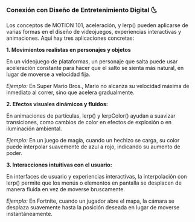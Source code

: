 ### Conexión con Diseño de Entretenimiento Digital 🌜

Los conceptos de MOTION 101, aceleración, y lerp() pueden aplicarse de varias formas en el diseño de videojuegos, experiencias interactivas y animaciones. Aquí hay tres aplicaciones concretas:

**1. Movimientos realistas en personajes y objetos**

En un videojuego de plataformas, un personaje que salta puede usar aceleración constante para hacer que el salto se sienta más natural, en lugar de moverse a velocidad fija.

*Ejemplo:* En Super Mario Bros., Mario no alcanza su velocidad máxima de inmediato al correr, sino que acelera gradualmente.

**2. Efectos visuales dinámicos y fluidos:**

En animaciones de partículas, lerp() y lerpColor() ayudan a suavizar transiciones, como cambios de color en efectos de explosión o en iluminación ambiental.

*Ejemplo:* En un juego de magia, cuando un hechizo se carga, su color puede interpolar suavemente de azul a rojo, indicando su aumento de poder.

**3. Interacciones intuitivas con el usuario:**

En interfaces de usuario y experiencias interactivas, la interpolación con lerp() permite que los menús o elementos en pantalla se desplacen de manera fluida en vez de moverse bruscamente.

*Ejemplo:*  En Fortnite, cuando un jugador abre el mapa, la cámara se desplaza suavemente hasta la posición deseada en lugar de moverse instantáneamente.
